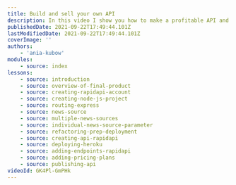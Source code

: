 ```yaml
---
title: Build and sell your own API
description: In this video I show you how to make a profitable API and sell it on the RapidAPI Hub.
publishedDate: 2021-09-22T17:49:44.101Z
lastModifiedDate: 2021-09-22T17:49:44.101Z
coverImage: ''
authors:
    - 'ania-kubow'
modules:
    - source: index
lessons:
    - source: introduction
    - source: overview-of-final-product
    - source: creating-rapidapi-account
    - source: creating-node-js-project
    - source: routing-express
    - source: news-source
    - source: multiple-news-sources
    - source: individual-news-source-parameter
    - source: refactoring-prep-deployment
    - source: creating-api-rapidapi
    - source: deploying-heroku
    - source: adding-endpoints-rapidapi
    - source: adding-pricing-plans
    - source: publishing-api
videoId: GK4Pl-GmPHk
---
```

